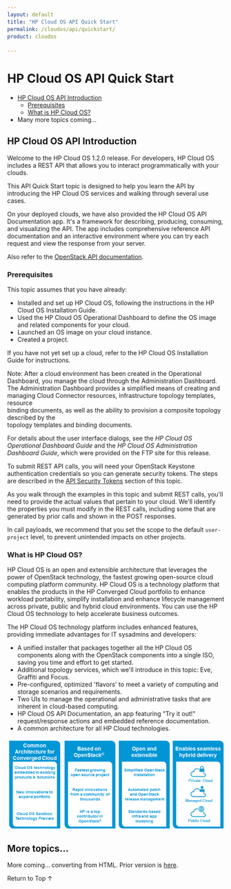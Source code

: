 ```yaml
---
layout: default
title: "HP Cloud OS API Quick Start"
permalink: /cloudos/api/quickstart/
product: cloudos

---
```


<a name="_top"> </a>

<script>

function PageRefresh {
onLoad="window.refresh"
}

PageRefresh();

</script>


# HP Cloud OS API Quick Start

* [HP Cloud OS API Introduction](#hp-cloud-os-api-introduction)
    * [Prerequisites](#prerequisites)
    * [What is HP Cloud OS?](#what-is-hp-cloud-os)
* Many more topics coming...

## HP Cloud OS API Introduction

Welcome to the HP Cloud OS 1.2.0 release. For developers, HP Cloud OS includes a REST API that allows you to interact programmatically with your clouds.  

This API Quick Start topic is designed to help you learn the API by introducing the HP Cloud OS services and walking through several use cases.  

On your deployed clouds, we have also provided the HP Cloud OS API Documentation app. It's a framework for describing, producing, consuming, and visualizing the API. 
The app includes comprehensive reference API documentation and an interactive environment where you can try each request and view the response from your server. 
   
Also refer to the [OpenStack API documentation](http://docs.openstack.org).   

### Prerequisites

This topic assumes that you have already:

* Installed and set up HP Cloud OS, following the instructions in the HP Cloud OS Installation Guide. 
* Used the HP Cloud OS Operational Dashboard to define the OS image and related components for your cloud.
* Launched an OS image on your cloud instance.
* Created a project.

If you have not yet set up a cloud, refer to the HP Cloud OS Installation Guide for instructions.

Note: After a cloud environment has been created in the Operational Dashboard, you manage the cloud through the Administration Dashboard. The Administration Dashboard provides a simplified means of creating and managing Cloud Connector resources, infrastructure topology templates, resource             
binding documents, as well as the ability to provision a composite topology described by the             
topology templates and binding documents.
            
For details about the user interface dialogs, see the <i>HP Cloud OS Operational Dashboard Guide</i> and 
the <i>HP Cloud OS Administration Dashboard Guide</i>, which were provided on the FTP site for this 
release.
            
To submit REST API calls, you will need your OpenStack Keystone authentication credentials so you can generate security tokens. 
The steps are described in the [API Security Tokens](#API-Security-Tokens) section of this topic.
   
As you walk through the examples in this topic and submit REST calls, you'll need to provide the actual values that pertain to your cloud. We'll 
identify the properties you must modify in the REST calls, including some that are generated by prior calls and shown in the POST responses.
        
In call payloads, we recommend that you set the scope to the default <code>user-project</code> level, 
to prevent unintended impacts on other projects.

### What is HP Cloud OS?

HP Cloud OS is an open and extensible architecture that leverages the power of OpenStack technology, 
the fastest growing open-source cloud computing platform community. HP Cloud OS is a technology platform 
that enables the products in the HP Converged Cloud portfolio to enhance workload portability, 
simplify installation and enhance lifecycle management across private, public and hybrid cloud environments. 
You can use the HP Cloud OS technology to help accelerate business outcomes. 

The HP Cloud OS technology platform includes enhanced features, providing immediate advantages for IT sysadmins and developers:

* A unified installer that packages together all the HP Cloud OS components along with the OpenStack components into a single ISO, saving you time and effort to get started.
* Additional topology services, which we'll introduce in this topic: Eve, Graffiti and Focus.
* Pre-configured, optimized 'flavors' to meet a variety of computing and storage scenarios and requirements.
* Two UIs to manage the operational and administrative tasks that are inherent in cloud-based computing.
* HP Cloud OS API Documentation, an app featuring "Try it out!" request/response actions and embedded reference documentation.
* A common architecture for all HP Cloud technologies.

<img src="media/converged_cloud_concept.png" />

## More topics...

More coming... converting from HTML.  Prior version is [here](http://docscloudos.hpswlabs.adapps.hp.com/quickstart/index.html).

<a href="#_top" style="padding:14px 0px 14px 0px; text-decoration: none;"> Return to Top &#8593; </a>
 

